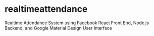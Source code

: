 # realtimeattendance
Realtime Attendance System using Facebook React Front End, Node.js Backend, and Google Material Design User Interface
